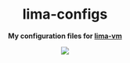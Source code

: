 <h1 align="center">lima-configs</h1>

<p align="center">
    <b>
        My configuration files for <a href="https://github.com/lima-vm/lima">lima-vm</a>
    </b>
</p>

<p align="center">
  <a href="LICENSE">
    <img src="https://img.shields.io/badge/License-Apache--2.0-important?style=for-the-badge" />
  </a>
</p>

